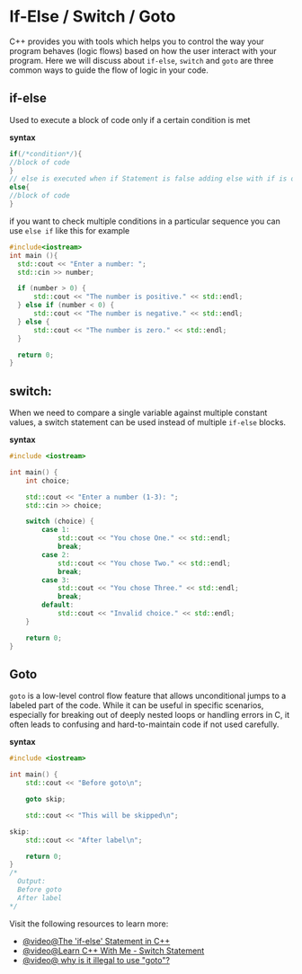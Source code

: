 # If-Else / Switch / Goto

C++ provides you with tools which helps you to control the way your program behaves (logic flows) based on how the user interact with your program. Here we will discuss about `if-else`, `switch` and `goto` are three common ways to guide the flow of logic in your code.

## if-else

Used to execute a block of code only if a certain condition is met

**syntax**

```cpp
if(/*condition*/){
//block of code
}
// else is executed when if Statement is false adding else with if is optional
else{
//block of code
}
```

if you want to check multiple conditions in a particular sequence you can use `else if` like this for example

```cpp
#include<iostream>
int main (){
  std::cout << "Enter a number: ";
  std::cin >> number;

  if (number > 0) {
      std::cout << "The number is positive." << std::endl;
  } else if (number < 0) {
      std::cout << "The number is negative." << std::endl;
  } else {
      std::cout << "The number is zero." << std::endl;
  }

  return 0;
}
```

## switch:
When we need to compare a single variable against multiple constant values, a switch statement can be used instead of multiple `if-else` blocks.

**syntax**
```cpp
#include <iostream>

int main() {
    int choice;

    std::cout << "Enter a number (1-3): ";
    std::cin >> choice;

    switch (choice) {
        case 1:
            std::cout << "You chose One." << std::endl;
            break;
        case 2:
            std::cout << "You chose Two." << std::endl;
            break;
        case 3:
            std::cout << "You chose Three." << std::endl;
            break;
        default:
            std::cout << "Invalid choice." << std::endl;
    }

    return 0;
}
```
## Goto
`goto` is a low-level control flow feature that allows unconditional jumps to a labeled part of the code. While it can be useful in specific scenarios, especially for breaking out of deeply nested loops or handling errors in C, it often leads to confusing and hard-to-maintain code if not used carefully.

**syntax**
```cpp
#include <iostream>

int main() {
    std::cout << "Before goto\n";

    goto skip;

    std::cout << "This will be skipped\n";

skip:
    std::cout << "After label\n";

    return 0;
}
/* 
  Output:
  Before goto
  After label
*/
```
Visit the following resources to learn more:

- [@video@The 'if-else' Statement in C++](https://www.youtube.com/watch?v=9-BjXs1vMSc)
- [@video@Learn C++ With Me - Switch Statement](https://www.youtube.com/watch?v=uOlLs1OYSSI)
- [@video@ why is it illegal to use "goto"?](https://youtu.be/AKJhThyTmQw?si=gjEqAsDZVMDGVAT2)